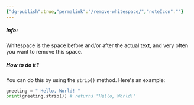 ```yaml
---
{"dg-publish":true,"permalink":"/remove-whitespace/","noteIcon":""}
---
```


##### Info:
Whitespace is the space before and/or after the actual text, and very often you want to remove this space. 

##### How to do it?
You can do this by using the `strip()` method.  Here's an example:

```Python
greeting = " Hello, World! "
print(greeting.strip()) # returns "Hello, World!"
```